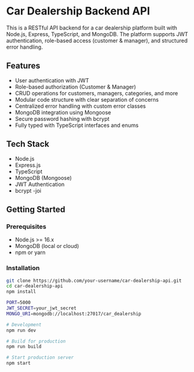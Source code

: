 # Car Dealership Backend API

This is a RESTful API backend for a car dealership platform built with Node.js, Express, TypeScript, and MongoDB. The platform supports JWT authentication, role-based access (customer & manager), and structured error handling.

## Features

- User authentication with JWT
- Role-based authorization (Customer & Manager)
- CRUD operations for customers, managers, categories, and more
- Modular code structure with clear separation of concerns
- Centralized error handling with custom error classes
- MongoDB integration using Mongoose
- Secure password hashing with bcrypt
- Fully typed with TypeScript interfaces and enums

## Tech Stack

- Node.js
- Express.js
- TypeScript
- MongoDB (Mongoose)
- JWT Authentication
- bcrypt
-joi 

## Getting Started

### Prerequisites

- Node.js >= 16.x
- MongoDB (local or cloud)
- npm or yarn

### Installation

```bash
git clone https://github.com/your-username/car-dealership-api.git
cd car-dealership-api
npm install

PORT=5000
JWT_SECRET=your_jwt_secret
MONGO_URI=mongodb://localhost:27017/car_dealership

# Development
npm run dev

# Build for production
npm run build

# Start production server
npm start
